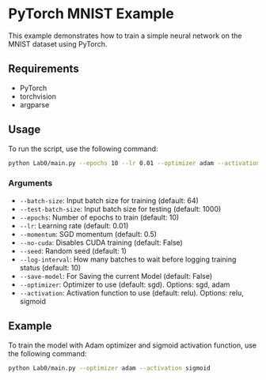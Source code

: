 # PyTorch MNIST Example

This example demonstrates how to train a simple neural network on the MNIST dataset using PyTorch.

## Requirements

*   PyTorch
*   torchvision
*   argparse

## Usage

To run the script, use the following command:

```bash
python Lab0/main.py --epochs 10 --lr 0.01 --optimizer adam --activation relu
```

### Arguments

*   `--batch-size`: Input batch size for training (default: 64)
*   `--test-batch-size`: Input batch size for testing (default: 1000)
*   `--epochs`: Number of epochs to train (default: 10)
*   `--lr`: Learning rate (default: 0.01)
*   `--momentum`: SGD momentum (default: 0.5)
*   `--no-cuda`: Disables CUDA training (default: False)
*   `--seed`: Random seed (default: 1)
*   `--log-interval`: How many batches to wait before logging training status (default: 10)
*   `--save-model`: For Saving the current Model (default: False)
*   `--optimizer`: Optimizer to use (default: sgd). Options: sgd, adam
*   `--activation`: Activation function to use (default: relu). Options: relu, sigmoid

## Example

To train the model with Adam optimizer and sigmoid activation function, use the following command:

```bash
python Lab0/main.py --optimizer adam --activation sigmoid